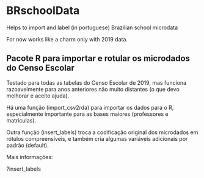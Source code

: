 # BRschoolData
Helps to import and label (in portuguese) Brazilian school microdata

For now works like a charm only with 2019 data.

## Pacote R para importar e rotular os microdados do Censo Escolar

Testado para todas as tabelas do Censo Escolar de 2019, mas funciona razoavelmente para anos anteriores não muito distantes (o que devo melhorar e aceito ajuda).

Há uma função (import_csv2rda) para importar os dados para o R, especialmente importante para as bases maiores (professores e matriculas).

Outra função (insert_labels) troca a codificação original dos microdados em rótulos compreensíveis, e também cria algumas variáveis adicionais por padrão (default).

Mais informações:

?insert_labels

